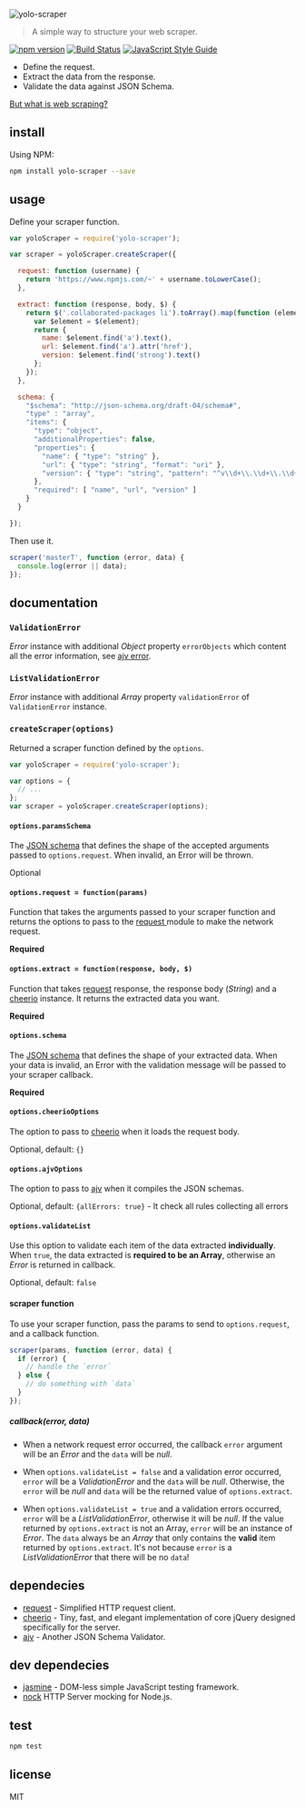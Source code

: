 ![yolo-scraper](http://i.imgur.com/zu4AVzS.jpg)

> A simple way to structure your web scraper.

[![npm version](https://badge.fury.io/js/yolo-scraper.svg)](https://badge.fury.io/js/yolo-scraper)
[![Build Status](https://travis-ci.org/masterT/yolo-scraper.svg?branch=master)](https://travis-ci.org/masterT/yolo-scraper)
[![JavaScript Style Guide](https://img.shields.io/badge/code_style-standard-brightgreen.svg)](https://standardjs.com)


- Define the request.
- Extract the data from the response.
- Validate the data against JSON Schema.

[But what is web scraping?](https://en.wikipedia.org/wiki/Web_scraping)


## install

Using NPM:

```bash
npm install yolo-scraper --save
```

## usage

Define your scraper function.

```js
var yoloScraper = require('yolo-scraper');

var scraper = yoloScraper.createScraper({

  request: function (username) {
    return 'https://www.npmjs.com/~' + username.toLowerCase();
  },

  extract: function (response, body, $) {
    return $('.collaborated-packages li').toArray().map(function (element) {
      var $element = $(element);
      return {
        name: $element.find('a').text(),
        url: $element.find('a').attr('href'),
        version: $element.find('strong').text()
      };
    });
  },

  schema: {
    "$schema": "http://json-schema.org/draft-04/schema#",
    "type" : "array",
    "items": {
      "type": "object",
      "additionalProperties": false,
      "properties": {
        "name": { "type": "string" },
        "url": { "type": "string", "format": "uri" },
        "version": { "type": "string", "pattern": "^v\\d+\\.\\d+\\.\\d+$" }
      },
      "required": [ "name", "url", "version" ]
    }
  }

});
```

Then use it.

```js
scraper('masterT', function (error, data) {
  console.log(error || data);
});
```

## documentation

### `ValidationError`

_Error_ instance with additional _Object_ property `errorObjects` which content all the error information, see [ajv error](https://github.com/epoberezkin/ajv#error-objects).

### `ListValidationError`

_Error_ instance with additional _Array_ property `validationError` of `ValidationError` instance.

### `createScraper(options)`

Returned a scraper function defined by the `options`.

```js
var yoloScraper = require('yolo-scraper');

var options = {
  // ...
};
var scraper = yoloScraper.createScraper(options);
```

#### `options.paramsSchema`

The [JSON schema](https://spacetelescope.github.io/understanding-json-schema/) that defines the shape of the accepted arguments passed to `options.request`. When invalid, an Error will be thrown.

Optional

#### `options.request = function(params)`

Function that takes the arguments passed to your scraper function and returns the options to pass to the [request ](https://www.npmjs.com/package/request) module to make the network request.

**Required**


#### `options.extract = function(response, body, $)`

Function that takes [request](https://www.npmjs.com/package/request) response, the response body (_String_) and a [cheerio](https://www.npmjs.com/package/cheerio) instance. It returns the extracted data you want.

**Required**


#### `options.schema`

The [JSON schema](https://spacetelescope.github.io/understanding-json-schema/) that defines the shape of your extracted data. When your data is invalid, an Error with the validation message will be passed to your scraper callback.

**Required**


#### `options.cheerioOptions`

The option to pass to [cheerio](https://www.npmjs.com/package/cheerio) when it loads the request body.

Optional, default: `{}`


#### `options.ajvOptions`

The option to pass to [ajv](https://www.npmjs.com/package/ajv) when it compiles the JSON schemas.

Optional, default: `{allErrors: true}` - It check all rules collecting all errors


#### `options.validateList`

Use this option to validate each item of the data extracted **individually**. When `true`, the data extracted is **required to be an Array**, otherwise an _Error_ is returned in callback.

Optional, default: `false`


#### scraper function

To use your scraper function, pass the params to send to `options.request`, and a callback function.

```js
scraper(params, function (error, data) {
  if (error) {
    // handle the `error`
  } else {
    // do something with `data`
  }
});
```

##### callback(error, data)

- When a network request error occurred, the callback `error` argument will be an _Error_ and the `data` will be _null_.

- When `options.validateList = false` and a validation error occurred, `error` will be a _ValidationError_ and the `data` will be _null_. Otherwise, the `error` will be _null_ and `data` will be the returned value of `options.extract`.

- When `options.validateList = true` and a validation errors occurred, `error` will be a _ListValidationError_, otherwise it will be _null_. If the value returned by `options.extract` is not an Array, `error` will be an instance of _Error_. The `data` always be an _Array_ that only contains the **valid** item returned by `options.extract`. It's not because `error` is a _ListValidationError_ that there will be no `data`!



## dependecies

- [request](https://www.npmjs.com/package/request) - Simplified HTTP request client.
- [cheerio](https://www.npmjs.com/package/cheerio) - Tiny, fast, and elegant implementation of core jQuery designed specifically for the server.
- [ajv](https://www.npmjs.com/package/ajv) - Another JSON Schema Validator.


## dev dependecies

- [jasmine](https://www.npmjs.com/package/jasmine) - DOM-less simple JavaScript testing framework.
- [nock](https://www.npmjs.com/package/nock) HTTP Server mocking for Node.js.

## test

```bash
npm test
```


## license

MIT
